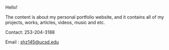 Hello!

The content is about my personal portfolio website, and it contains all of my projects, works, articles, videos, music and etc. 

Contact: 253-204-3188

Email : shz145@ucsd.edu
